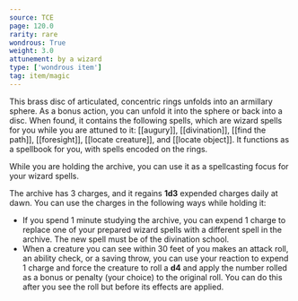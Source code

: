 ```yaml
---
source: TCE
page: 120.0
rarity: rare
wondrous: True
weight: 3.0
attunement: by a wizard
type: ['wondrous item']
tag: item/magic
---
```


This brass disc of articulated, concentric rings unfolds into an armillary sphere. As a bonus action, you can unfold it into the sphere or back into a disc. When found, it contains the following spells, which are wizard spells for you while you are attuned to it: [[augury]], [[divination]], [[find the path]], [[foresight]], [[locate creature]], and [[locate object]]. It functions as a spellbook for you, with spells encoded on the rings.

While you are holding the archive, you can use it as a spellcasting focus for your wizard spells.

The archive has 3 charges, and it regains **1d3** expended charges daily at dawn. You can use the charges in the following ways while holding it:

- If you spend 1 minute studying the archive, you can expend 1 charge to replace one of your prepared wizard spells with a different spell in the archive. The new spell must be of the divination school.
- When a creature you can see within 30 feet of you makes an attack roll, an ability check, or a saving throw, you can use your reaction to expend 1 charge and force the creature to roll a **d4** and apply the number rolled as a bonus or penalty (your choice) to the original roll. You can do this after you see the roll but before its effects are applied.


